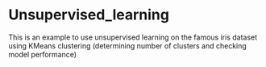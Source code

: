 # Unsupervised_learning
This is an example to use unsupervised learning on the famous iris dataset using KMeans clustering (determining number of clusters and checking model performance)
